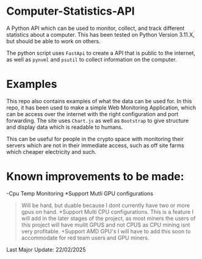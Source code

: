 # Computer-Statistics-API
A Python API which can be used to monitor, collect, and track different statistics about a computer.
This has been tested on Python Version 3.11.X, but should be able to work on others.

The python script uses ```FastApi``` to create a API that is public to the internet, as well as ```pynvml``` and ```psutil``` to
collect information on the computer.

# Examples
This repo also contains examples of what the data can be used for. In this repo, it has been used to make a simple Web Monitoring 
Application, which can be access over the internet with the right configuration and port forwarding. The site uses ```Chart.js```
as well as ```Bootstrap``` to give structure and display data which is readable to humans.

This can be useful for people in the crypto space with monitoring their servers which are not in their immediate access, such
as off site farms which cheaper electricity and such.

# Known improvements to be made:
-Cpu Temp Monitoring
*Support Mutli GPU configurations
>Will be hard, but duable because I dont currently have two or more gpus on hand.
*Support Multi CPU configurations.
>This is a feature I will add in the later stages of the project, as most miners the users of this project will have muilit GPUS and not CPUS
>as CPU mining isnt very profitable.
+Support AMD GPU's
>I will have to add this soon to accommodate for red team users and GPU miners.

Last Major Update: 22/02/2025
